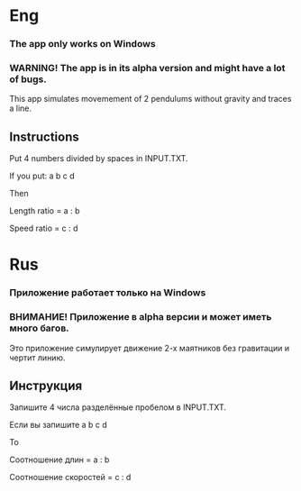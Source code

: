 # Eng

### The app only works on Windows

### WARNING! The app is in its alpha version and might have a lot of bugs.

This app simulates movemement of 2 pendulums without gravity and traces a line.

## Instructions

Put 4 numbers divided by spaces in INPUT.TXT.

If you put: a b c d

Then

Length ratio = a : b

Speed ratio = c : d

# Rus

### Приложение работает только на Windows

### ВНИМАНИЕ! Приложение в alpha версии и может иметь много багов.

Это приложение симулирует движение 2-х маятников без гравитации и чертит линию.

## Инструкция

Запишите 4 числа разделённые пробелом в INPUT.TXT.

Если вы запишите a b c d

То

Соотношение длин = a : b

Соотношение скоростей = c : d
